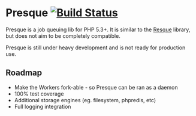 # Presque [![Build Status](https://secure.travis-ci.org/justinrainbow/presque.png?branch=master)](http://travis-ci.org/justinrainbow/presque)

Presque is a job queuing lib for PHP 5.3+.  It is similar to the [Resque](https://github.com/defunkt/resque/)
library, but does not aim to be completely compatible.

Presque is still under heavy development and is not ready for production use.

## Roadmap

 * Make the Workers fork-able - so Presque can be ran as a daemon
 * 100% test coverage
 * Additional storage engines (eg. filesystem, phpredis, etc)
 * Full logging integration